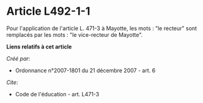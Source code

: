 # Article L492-1-1

Pour l'application de l'article L. 471-3 à Mayotte, les mots : "le recteur" sont remplacés par les mots : "le vice-recteur de
Mayotte".

**Liens relatifs à cet article**

_Créé par_:

  - Ordonnance n°2007-1801 du 21 décembre 2007 - art. 6

_Cite_:

  - Code de l'éducation - art. L471-3
